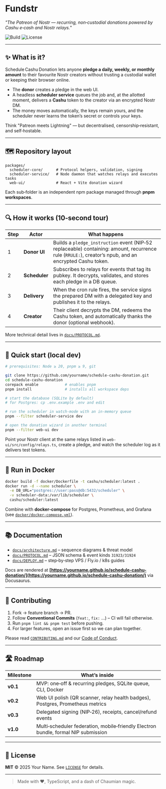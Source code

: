 # Fundstr

*"The Patreon of Nostr — recurring, non‑custodial donations powered by Cashu e‑cash and Nostr relays.*"

![Build](https://img.shields.io/github/actions/workflow/status/yourname/schedule-cashu-donation/ci.yml?branch=main)
![License](https://img.shields.io/github/license/yourname/schedule-cashu-donation)

---

## ✨  What is it?

Schedule Cashu Donation lets anyone **pledge a daily, weekly, or monthly amount** to their favourite Nostr creators without trusting a custodial wallet or keeping their browser online.

* The **donor** creates a pledge in the web UI.
* A headless **scheduler service** queues the job and, at the allotted moment, delivers a **Cashu** token to the creator via an encrypted Nostr DM.
* The money moves automatically, the keys remain yours, and the scheduler never learns the token’s secret or controls your keys.

Think "Patreon meets Lightning" — but decentralised, censorship‑resistant, and self‑hostable.

---

## 🗺️  Repository layout

```
packages/
  scheduler-core/      # Protocol helpers, validation, signing
  scheduler-service/   # Node daemon that watches relays and executes tasks
  web-ui/              # React + Vite donation wizard
```

Each sub‑folder is an independent npm package managed through **pnpm workspaces**.

---

## 🔍  How it works (10‑second tour)

| Step | Actor         | What happens                                                                                                                                           |
| ---- | ------------- | ------------------------------------------------------------------------------------------------------------------------------------------------------ |
| 1    | **Donor UI**  | Builds a `pledge_instruction` event (NIP‑52 replaceable) containing: amount, recurrence rule (`RRULE:`), creator’s npub, and an encrypted Cashu token. |
| 2    | **Scheduler** | Subscribes to relays for events that tag its pubkey. It decrypts, validates, and stores each pledge in a DB queue.                                     |
| 3    | **Delivery**  | When the cron rule fires, the service signs the prepared DM with a delegated key and publishes it to the relays.                                       |
| 4    | **Creator**   | Their client decrypts the DM, redeems the Cashu token, and automatically thanks the donor (optional webhook).                                          |

More technical detail lives in [`docs/PROTOCOL.md`](docs/PROTOCOL.md).

---

## 🚀  Quick start (local dev)

```bash
# prerequisites: Node ≥ 20, pnpm ≥ 9, git

git clone https://github.com/yourname/schedule-cashu-donation.git
cd schedule-cashu-donation
corepack enable            # enables pnpm
pnpm install               # installs all workspace deps

# start the database (SQLite by default)
# for Postgres: cp .env.example .env and edit

# run the scheduler in watch‑mode with an in‑memory queue
pnpm --filter scheduler-service dev

# open the donation wizard in another terminal
pnpm --filter web-ui dev
```

Point your Nostr client at the same relays listed in `web-ui/src/config/relays.ts`, create a pledge, and watch the scheduler log as it delivers test tokens.

---

## 🐳  Run in Docker

```bash
docker build -f docker/Dockerfile -t cashu/scheduler:latest .
docker run -d --name scheduler \
  -e DB_URL="postgres://user:pass@db:5432/scheduler" \
  -v scheduler-data:/var/lib/scheduler \
  cashu/scheduler:latest
```

Combine with **docker‑compose** for Postgres, Prometheus, and Grafana (see [`docker/docker-compose.yml`](docker/docker-compose.yml)).

---

## 📚  Documentation

* [`docs/architecture.md`](docs/architecture.md) – sequence diagrams & threat model
* [`docs/PROTOCOL.md`](docs/PROTOCOL.md) – JSON schema & event kinds `31923/31924`
* [`docs/DEPLOY.md`](docs/DEPLOY.md) – step‑by‑step VPS / Fly.io / k8s guides

Docs are rendered at **[https://yourname.github.io/schedule-cashu-donation/](https://yourname.github.io/schedule-cashu-donation/)** via Docusaurus.

---

## 🤝  Contributing

1. Fork → feature branch → PR.
2. Follow **Conventional Commits** (`feat:`, `fix:` …) – CI will fail otherwise.
3. Run `pnpm lint && pnpm test` before pushing.
4. For larger features, open an issue first so we can plan together.

Please read [`CONTRIBUTING.md`](CONTRIBUTING.md) and our [Code of Conduct](CODE_OF_CONDUCT.md).

---

## 🛣️  Roadmap

| Milestone | What’s inside                                                                      |
| --------- | ---------------------------------------------------------------------------------- |
| **v0.1**  | MVP: one‑off & recurring pledges, SQLite queue, CLI, Docker                        |
| **v0.2**  | Web UI polish (QR scanner, relay health badges), Postgres, Prometheus metrics      |
| **v0.3**  | Delegated signing (NIP‑26), receipts, cancel/refund events                         |
| **v1.0**  | Multi‑scheduler federation, mobile‑friendly Electron bundle, formal NIP submission |

---

## 🪪  License

**MIT** © 2025 Your Name.  See [`LICENSE`](LICENSE) for details.

---

> Made with ❤️, TypeScript, and a dash of Chaumian magic.
